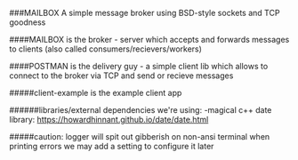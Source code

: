 ###MAILBOX
A simple message broker using BSD-style sockets and TCP goodness

####MAILBOX
is the broker - server which accepts and forwards messages to clients
(also called consumers/recievers/workers)

####POSTMAN
is the delivery guy - a simple client lib which allows to connect to the broker
via TCP and send or recieve messages

#####client-example
is the example client app

######libraries/external dependencies we're using:
-magical c++ date library: https://howardhinnant.github.io/date/date.html

#####caution:
logger will spit out gibberish on non-ansi terminal when printing errors
we may add a setting to configure it later
